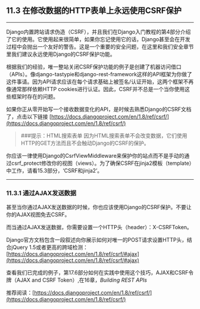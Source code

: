 ﻿## 11.3 在修改数据的HTTP表单上永远使用CSRF保护

---

Django内置跨站请求伪造（CSRF），并且我们在Django入门教程的第4部分介绍了它的使用。它使用起来很简单，如果你忘记使用它的话，Django甚至会在开发过程中会抛出一个友好的警告。这是一个重要的安全问题，在这里和我们安全章节里我们建议永远使用Django的CSRF保护功能。

根据我们的经验，唯一整站关闭CSRF保护功能的例子是创建了机器访问借口（APIs）。像django-tastypie和django-rest-framework这样的API框架为你做了这件事请。因为API请求应该在每个请求基础上被签名/认证开始，这两个框架不再像通常那样依赖HTTP cookies进行认证。因此，CSRF并不总是一个当你使用这些框架时存在的问题。

如果你正从零开始写一个接收数据变化的API，是时候去熟悉Django的CSRF文档了，点击以下链接
[https://docs.djangoproject.com/en/1.8/ref/csrf/](https://docs.djangoproject.com/en/1.8/ref/csrf/)

>###提示：HTML搜索表单
因为HTML搜索表单不会改变数据，它们使用HTTP的GET方法而且不会触动Django的CSRF的保护。

你应该一律使用Django的CsrfViewMiddleware来保护你的站点而不是手动的通过csrf_protect修改你的视图（views）。为了确保CSRF在jinja2模板（template）中工作，请看15.3部分，‘CSRF和jinja2’。

---

### 11.3.1 通过AJAX发送数据

甚至当你通过AJAX发送数据的时候，你也应该使用Django的CSRF保护。不要让你的AJAX视图免去CSRF。

而当通过AJAX发送数据，你需要设置一个HTTP头（header）：X-CSRFToken。

Django官方文档包含一段叙述向你展示如何对唯一的POST请求设置HTTP头，结合jQuery 1.5或者更高的跨域检测：
[https://docs.djangoproject.com/en/1.8/ref/csrf/#ajax](https://docs.djangoproject.com/en/1.8/ref/csrf/#ajax)

查看我们已完成的例子，第17.6部分如何在实践中使用这个技巧，AJAX和CSRF令牌（AJAX and CSRF Token）,在16章，*Building REST APIs*

推荐阅读：[https://docs.djangoproject.com/en/1.8/ref/csrf/](https://docs.djangoproject.com/en/1.8/ref/csrf/)


